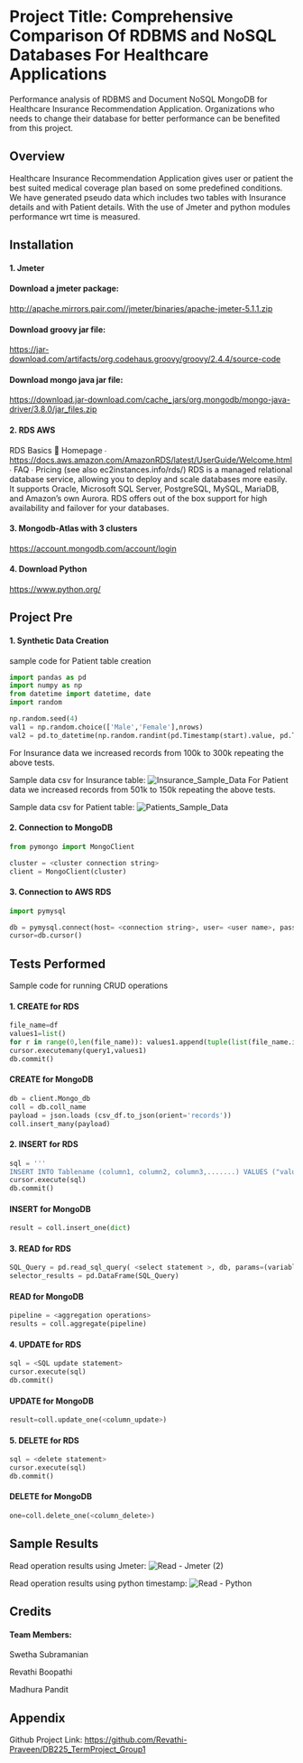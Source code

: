 # Project Title: Comprehensive Comparison Of RDBMS and NoSQL Databases For Healthcare Applications

Performance analysis of RDBMS and Document NoSQL MongoDB for Healthcare Insurance Recommendation Application. Organizations who needs to change their database for better performance can be benefited from this project.

## Overview
Healthcare Insurance Recommendation Application gives user or patient the best suited medical coverage plan based on some predefined conditions.
We have generated pseudo data which includes two tables with Insurance details and with Patient details. 
With the use of Jmeter and python modules performance wrt time is measured.
## Installation
#### 1. Jmeter
#### Download a jmeter package:
http://apache.mirrors.pair.com//jmeter/binaries/apache-jmeter-5.1.1.zip

#### Download groovy jar file:
https://jar-download.com/artifacts/org.codehaus.groovy/groovy/2.4.4/source-code

#### Download mongo java jar file:
https://download.jar-download.com/cache_jars/org.mongodb/mongo-java-driver/3.8.0/jar_files.zip

#### 2. RDS AWS
RDS Basics
📒 Homepage ∙ https://docs.aws.amazon.com/AmazonRDS/latest/UserGuide/Welcome.html ∙ FAQ ∙ Pricing (see also ec2instances.info/rds/)
RDS is a managed relational database service, allowing you to deploy and scale databases more easily. It supports Oracle, Microsoft SQL Server, PostgreSQL, MySQL, MariaDB, and Amazon’s own Aurora.
RDS offers out of the box support for high availability and failover for your databases.

#### 3. Mongodb-Atlas with 3 clusters
https://account.mongodb.com/account/login

#### 4. Download Python
https://www.python.org/
    
## Project Pre
#### 1. Synthetic Data Creation
sample code for Patient table creation
```python
import pandas as pd
import numpy as np
from datetime import datetime, date
import random

np.random.seed(4)
val1 = np.random.choice(['Male','Female'],nrows)
val2 = pd.to_datetime(np.random.randint(pd.Timestamp(start).value, pd.Timestamp(end).value,nrows, dtype=np.int64)).strftime('%Y/%m/%d')
```
For Insurance data we increased records from 100k to 300k repeating the above tests.

Sample data csv for Insurance table: 
![Insurance_Sample_Data](https://user-images.githubusercontent.com/98043861/169841831-06947243-21e0-4ad5-a611-24a7e90a8c11.png)
For Patient data we increased records from 501k to 150k repeating the above tests.

Sample data csv for Patient table:
![Patients_Sample_Data](https://user-images.githubusercontent.com/98043861/169842347-005a05ac-6e1d-4778-8786-a34643bbd1a4.png)
#### 2. Connection to MongoDB
```python
from pymongo import MongoClient

cluster = <cluster connection string>
client = MongoClient(cluster)
```
#### 3. Connection to AWS RDS
```python
import pymysql

db = pymysql.connect(host= <connection string>, user= <user name>, password= <pwd>)
cursor=db.cursor()
```



## Tests Performed

Sample code for running CRUD operations

#### 1. CREATE for RDS
```python
file_name=df
values1=list()
for r in range(0,len(file_name)): values1.append(tuple(list(file_name.iloc[r])))
cursor.executemany(query1,values1)
db.commit()
```
#### CREATE for MongoDB
```python
db = client.Mongo_db
coll = db.coll_name
payload = json.loads (csv_df.to_json(orient='records'))
coll.insert_many(payload)
```
#### 2. INSERT for RDS
```python
sql = '''
INSERT INTO Tablename (column1, column2, column3,.......) VALUES ("value1''', "value2",....)
cursor.execute(sql)
db.commit()
```
#### INSERT for MongoDB
```python
result = coll.insert_one(dict)
```
#### 3. READ for RDS
```python
SQL_Query = pd.read_sql_query( <select statement >, db, params=(variables))
selector_results = pd.DataFrame(SQL_Query)
```
#### READ for MongoDB
```python
pipeline = <aggregation operations>
results = coll.aggregate(pipeline)
```
#### 4. UPDATE for RDS
```python
sql = <SQL update statement>
cursor.execute(sql)
db.commit()
```
#### UPDATE for MongoDB
```python
result=coll.update_one(<column_update>)
```
#### 5. DELETE for RDS
```python
sql = <delete statement>
cursor.execute(sql)
db.commit()
```
#### DELETE for MongoDB
```python
one=coll.delete_one(<column_delete>)
```


## Sample Results
Read operation results using Jmeter:
![Read - Jmeter (2)](https://user-images.githubusercontent.com/98043861/169919717-0d7a7e73-56c3-4265-a9df-a10d71df1965.png)

Read operation results using python timestamp:
![Read - Python](https://user-images.githubusercontent.com/98043861/169837702-215017b7-9644-4048-9894-19909c407c85.png)



## Credits
#### Team Members:

Swetha Subramanian

Revathi Boopathi

Madhura Pandit
## Appendix

Github Project Link: 
https://github.com/Revathi-Praveen/DB225_TermProject_Group1

